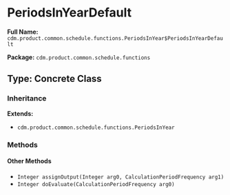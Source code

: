 # PeriodsInYearDefault

**Full Name:** `cdm.product.common.schedule.functions.PeriodsInYear$PeriodsInYearDefault`

**Package:** `cdm.product.common.schedule.functions`

## Type: Concrete Class

### Inheritance

**Extends:**
- `cdm.product.common.schedule.functions.PeriodsInYear`

### Methods

#### Other Methods

- `Integer assignOutput(Integer arg0, CalculationPeriodFrequency arg1)`
- `Integer doEvaluate(CalculationPeriodFrequency arg0)`

